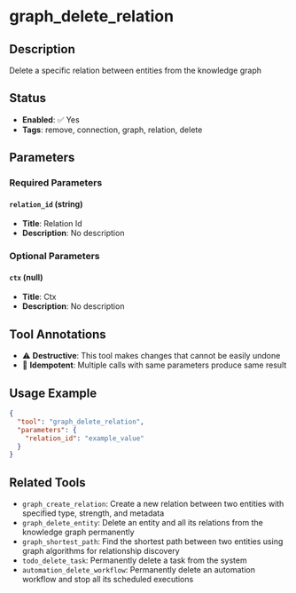 # graph_delete_relation

## Description
Delete a specific relation between entities from the knowledge graph

## Status
- **Enabled**: ✅ Yes
- **Tags**: remove, connection, graph, relation, delete

## Parameters

### Required Parameters

#### `relation_id` (string)
- **Title**: Relation Id
- **Description**: No description

### Optional Parameters

#### `ctx` (null)
- **Title**: Ctx
- **Description**: No description

## Tool Annotations

- ⚠️ **Destructive**: This tool makes changes that cannot be easily undone
- 🔄 **Idempotent**: Multiple calls with same parameters produce same result

## Usage Example

```json
{
  "tool": "graph_delete_relation",
  "parameters": {
    "relation_id": "example_value"
  }
}
```

## Related Tools

- `graph_create_relation`: Create a new relation between two entities with specified type, strength, and metadata
- `graph_delete_entity`: Delete an entity and all its relations from the knowledge graph permanently
- `graph_shortest_path`: Find the shortest path between two entities using graph algorithms for relationship discovery
- `todo_delete_task`: Permanently delete a task from the system
- `automation_delete_workflow`: Permanently delete an automation workflow and stop all its scheduled executions

